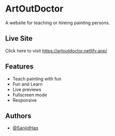 
# ArtOutDoctor
A website for teaching or hireing painting persons.



## Live Site

Click here to visit https://artoutdoctor.netlify.app/

  
## Features

- Teach painting with fun
- Fun and Learn
- Live previews
- Fullscreen mode
- Responsive

  
## Authors

- [@SanjidHaq](https://github.com/sanjid073)

  
